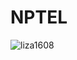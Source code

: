 # NPTEL
<p align="left"> <img src="https://komarev.com/ghpvc/?username=liza1608&label=Profile%20views&color=0e75b6&style=flat" alt="liza1608" /> </p>
